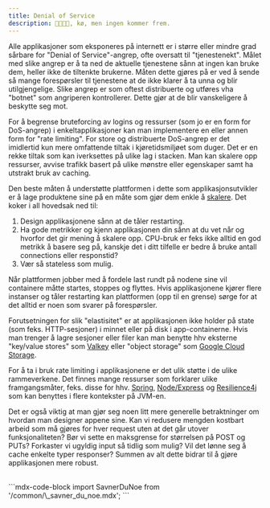 ```yaml
---
title: Denial of Service
description: 🚌🚌🚌🚌, kø, men ingen kommer frem.
---
```


Alle applikasjoner som eksponeres på internett er i større eller mindre grad sårbare for "Denial of Service"-angrep, ofte oversatt til "tjenestenekt". Målet med slike angrep er å ta ned de aktuelle tjenestene sånn at ingen kan bruke dem, heller ikke de tiltenkte brukerne. Måten dette gjøres på er ved å sende så mange forespørsler til tjenestene at de ikke klarer å ta unna og blir utilgjengelige. Slike angrep er som oftest distribuerte og utføres vha "botnet" som angriperen kontrollerer. Dette gjør at de blir vanskeligere å beskytte seg mot.

For å begrense bruteforcing av logins og ressurser (som jo er en form for DoS-angrep) i enkeltapplikasjoner kan man implementere en eller annen form for "rate limiting". For store og distribuerte DoS-angrep er det imidlertid kun mere omfattende tiltak i kjøretidsmiljøet som duger. Det er en rekke tiltak som kan iverksettes på ulike lag i stacken. Man kan skalere opp ressurser, avvise trafikk basert på ulike mønstre eller egenskaper samt ha utstrakt bruk av caching.

Den beste måten å understøtte plattformen i dette som applikasjonsutvikler er å lage produktene sine på en måte som gjør dem enkle å [skalere](https://doc.nais.io/nais-application/automatic-scaling/). Det koker i all hovedsak ned til:

1. Design applikasjonene sånn at de tåler restarting.
2. Ha gode metrikker og kjenn applikasjonen din sånn at du vet når og hvorfor det gir mening å skalere opp. CPU-bruk er feks ikke alltid en god metrikk å basere seg på, kanskje det i ditt tilfelle er bedre å bruke antall connections eller responstid?
3. Vær så stateless som mulig.

Når plattformen jobber med å fordele last rundt på nodene sine vil containere måtte startes, stoppes og flyttes. Hvis applikasjonene kjører flere instanser og tåler restarting kan plattformen (opp til en grense) sørge for at det alltid er noen som svarer på forespørsler.

Forutsetningen for slik "elastisitet" er at applikasjonen ikke holder på state (som feks. HTTP-sesjoner) i minnet eller på disk i app-containerne. Hvis man trenger å lagre sesjoner eller filer kan man benytte hhv eksterne "key/value stores" som [Valkey](https://doc.nais.io/persistence/valkey/) eller "object storage" som [Google Cloud Storage](https://doc.nais.io/persistence/buckets/).

For å ta i bruk rate limiting i applikasjonene er det ulik støtte i de ulike rammeverkene. Det finnes mange ressurser som forklarer ulike framgangsmåter, feks. disse for hhv. [Spring](https://www.baeldung.com/spring-bucket4j), [Node/Express](https://www.section.io/engineering-education/nodejs-rate-limiting/) og [Resilience4j](https://resilience4j.readme.io/docs/examples-4) som kan benyttes i flere kontekster på JVM-en.

Det er også viktig at man gjør seg noen litt mere generelle betraktninger om hvordan man designer appene sine. Kan vi redusere mengden kostbart arbeid som må gjøres for hver request uten at det går utover funksjonaliteten? Bør vi sette en maksgrense for størrelsen på POST og PUTs? Forkaster vi ugyldig input så tidlig som mulig? Vil det lønne seg å cache enkelte typer responser? Summen av alt dette bidrar til å gjøre applikasjonen mere robust.

<br />
```mdx-code-block
import SavnerDuNoe from '/common/\_savner_du_noe.mdx';

<SavnerDuNoe />
```
